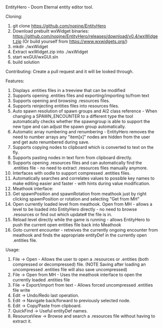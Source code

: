EntityHero - Doom Eternal entity editor tool.

Cloning:
1. git clone https://github.com/nopjne/EntityHero
3. Download prebuilt wxWidget binaries: https://github.com/nopjne/EntityHero/releases/download/v0.4/wxWidget.zip (Or build yourself from https://www.wxwidgets.org/)
4. mkdir ./wxWidget
5. Extract wxWidget.zip into ./wxWidget
6. start wxGUI/wxGUI.sln
7. build solution

Contributing:
Create a pull request and it will be looked through.

Features:
1. Displays .entities files in a treeview that can be modified
2. Supports opening .entities files and exporting/importing to/from text
3. Supports opening and browsing .resources files.
4. Supports reinjecting entities files into resources files.
5. Auto spawn resolution of spawn groups and AI2 class reference - When changing a SPAWN_ENCOUNTER to a different type the tool automatically checks whether the spawngroup is able to support the new type and can adjust the spawn group automatically.
6. Automatic array numbering and renumbering - EntityHero removes the need to number arrays any "item[x]" nodes are hidden from the user and get auto renumbered during save.
7. Supports copying nodes to clipboard which is converted to text on the fly.
8. Supports pasting nodes in text form from clipboard directly.
9. Supports opening .resources files and can automatically find the .entities file - no need to extract .resources files manually anymore.
10. Interfaces with oodle to support compressed .entities files.
11. Automatically searches and correlates values to possible key names to make editing easier and faster - with hints during value modification.
12. Meathook interface:
13. Get spawnPosition and spawnRotation from meathook just by right clicking spawnPosition or rotation and selecting "Get from MH"
14. Open currently loaded level from meathook. Open from MH - allows a level to be loaded into EntityHero directly - no need to browse .resources or find out which update# the file is in.
15. Reload level directly while the game is running - allows EntityHero to push the current open entities file back into Meathook 
16. Goto current encounter - retreives the currently ongoing encounter from meathook and finds the appropriate entityDef in the currently open .entities file.

Usage:
1. File -> Open - Allows the user to open a .resources or .entities (both compressed or decompressed) file. (NOTE Saving after loading an uncompressed .entities file will also save uncompressed)
2. File -> Open from MH - Uses the meathook interface to open the currently loaded .entities file 
3. File -> Export/import from text - Allows forced uncompressed .entities file write
4. Edit -> Undo/Redo last operation.
5. Edit -> Navigate back/forward to previously selected node.
6. Edit -> Copy/Paste from clipboard.
7. QuickFind -> Useful entityDef names.
8. ResourceView -> Browse and search a .resources file without having to extract it.